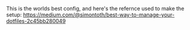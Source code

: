 This is the worlds best config, and here's the refernce used to make the setup:
https://medium.com/@simontoth/best-way-to-manage-your-dotfiles-2c45bb280049
